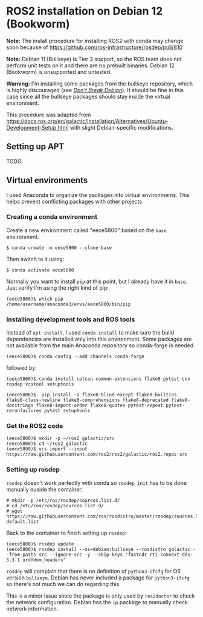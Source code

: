 # ROS2 installation on Debian 12 (Bookworm)
**Note:** The install procedure for installing ROS2 with conda may change soon because of https://github.com/ros-infrastructure/rosdep/pull/810

**Note:** Debian 11 (Bullseye) is Tier 3 support, so the ROS team does not perform unit tests on it and there are no prebuilt binaries. Debian 12 (Bookworm) is unsupported and untested.

**Warning:** I'm installing some packages from the bullseye repository, which is highly discouraged (see [*Don't Break Debian*](https://wiki.debian.org/DontBreakDebian#Don.27t_make_a_FrankenDebian)). It should be fine in this case since all the bullseye packages should stay inside the virtual environment.

This procedure was adapted from https://docs.ros.org/en/galactic/Installation/Alternatives/Ubuntu-Development-Setup.html with slight Debian-specific modifications.

## Setting up APT
TODO

## Virtual environments
I used Anaconda to organize the packages into virtual environments. This helps prevent conflicting packages with other projects.

### Creating a conda environment
Create a new environment called "eece5800" based on the `base` environment.

`$ conda create -n eece5800 --clone base`

Then switch to it using:

`$ conda activate eece5800`

Normally you want to install `pip` at this point, but I already have it in `base`. Just verify I'm using the right kind of pip:

```
(eece5800)$ which pip
/home/username/anaconda3/envs/eece5800/bin/pip
```

### Installing development tools and ROS tools
Instead of `apt install`, I used `conda install` to make sure the build dependencies are installed only into this environment. Some packages are not available from the main Anaconda repository so conda-forge is needed.

`(eece5800)$ conda config --add channels conda-forge`

followed by:

`(eece5800)$ conda install colcon-common-extensions flake8 pytest-cov rosdep vcstool setuptools`

`(eece5800)$  pip install -U flake8-blind-except flake8-builtins flake8-class-newline flake8-comprehensions flake8-deprecated flake8-docstrings flake8-import-order flake8-quotes pytest-repeat pytest-rerunfailures pytest setuptools
`
### Get the ROS2 code
```
(eece5800)$ mkdir -p ~/ros2_galactic/src
(eece5800)$ cd ~/ros2_galactic
(eece5800)$ vcs import --input https://raw.githubusercontent.com/ros2/ros2/galactic/ros2.repos src
```

### Setting up rosdep
`rosdep` doesn't work perfectly with conda so `rosdep init` has to be done manually ouside the container:

```
# mkdir -p /etc/ros/rosdep/sources.list.d/
# cd /etc/ros/rosdep/sources.list.d/
# wget https://raw.githubusercontent.com/ros/rosdistro/master/rosdep/sources.list.d/20-default.list
```

Back to the container to finish setting up `rosdep`:

```
(eece5800)$ rosdep update
(eece5800)$ rosdep install --os=debian:bullseye --rosdistro galactic --from-paths src --ignore-src -y --skip-keys "fastcdr rti-connext-dds-5.3.1 urdfdom_headers"
```
`rosdep` will complain that there is no definition of `python3-ifcfg` for OS version `bullseye`. Debian has never included a package for `python3-ifcfg` so there's not much we can do regarding this.

This is a minor issue since the package is only used by `ros2doctor` to check the network configuration. Debian has the `ip` package to manually check network information.
